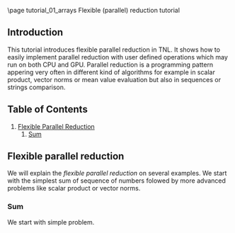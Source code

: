 \page tutorial_01_arrays Flexible (parallel) reduction tutorial

## Introduction

This tutorial introduces flexible parallel reduction in TNL. It shows how to easily implement parallel reduction with user defined operations which may run on both CPU and GPU. Parallel reduction is a programming pattern appering very often in different kind of algorithms for example in scalar product, vector norms or mean value evaluation but also in sequences or strings comparison.

## Table of Contents
1. [Flexible Parallel Reduction](#flexible_parallel_reduction)
   1. [Sum](#flexible_parallel_reduction_sum)

## Flexible parallel reduction<a name="flexible_parallel_reduction"></a>

We will explain the *flexible parallel reduction* on several examples. We start with the simplest sum of sequence of numbers folowed by more advanced problems like scalar product or vector norms.

### Sum

We start with simple problem.


